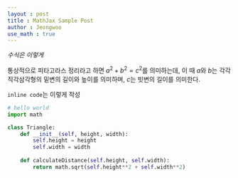 ```yaml
---
layout : post
title : MathJax Sample Post
author : Jeongwoo
use_math : true
---
```


*수식은 이렇게*

통상적으로 피타고라스 정리라고 하면 $a^2 + b^2=c^2$를 의미하는데, 이 때 $a$와 $b$는 각각 직각삼각형의 밑변의 길이와 높이를 의미하며, $c$는 빗변의 길이를 의미한다.

`inline code`는 이렇게 작성

```python
# hello world
import math

class Triangle:
    def __init__(self, height, width):
        self.height = height
        self.width = width
    
    def calculateDistance(self.height, self.width):
        return math.sqrt(self.height**2 + self.width**2)

```